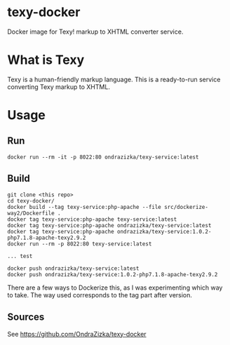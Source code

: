 # texy-docker

Docker image for Texy! markup to XHTML converter service.

What is Texy
============

Texy is a human-friendly markup language.
This is a ready-to-run service converting Texy markup to XHTML.


Usage
=====

Run
---

    docker run --rm -it -p 8022:80 ondrazizka/texy-service:latest


Build
-----

    git clone <this repo>
    cd texy-docker/
    docker build --tag texy-service:php-apache --file src/dockerize-way2/Dockerfile .
    docker tag texy-service:php-apache texy-service:latest
    docker tag texy-service:php-apache ondrazizka/texy-service:latest
    docker tag texy-service:php-apache ondrazizka/texy-service:1.0.2-php7.1.8-apache-texy2.9.2
    docker run --rm -p 8022:80 texy-service:latest

    ... test

    docker push ondrazizka/texy-service:latest
    docker push ondrazizka/texy-service:1.0.2-php7.1.8-apache-texy2.9.2

There are a few ways to Dockerize this, as I was experimenting which way to take.
The way used corresponds to the tag part after version.

Sources
-------

See https://github.com/OndraZizka/texy-docker

<!--
[![Project Stats](https://www.openhub.net/p/texy-docker/widgets/project_thin_badge.gif)](https://www.openhub.net/p/texy-docker)
-->
